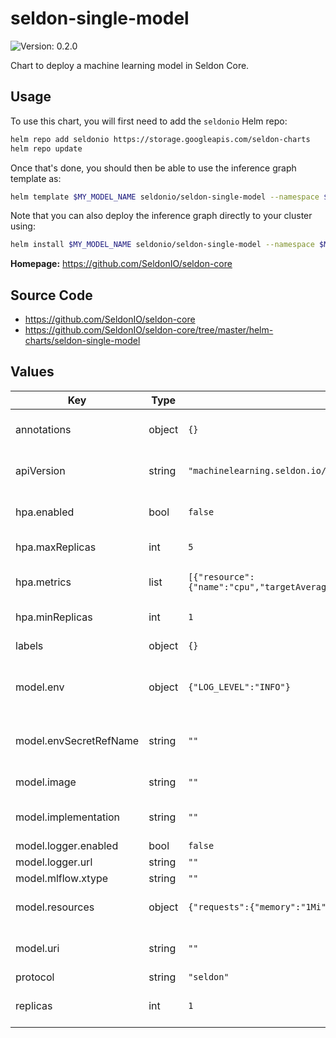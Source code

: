 # seldon-single-model

![Version: 0.2.0](https://img.shields.io/static/v1?label=Version&message=0.2.0&color=informational&style=flat-square)

Chart to deploy a machine learning model in Seldon Core.

## Usage

To use this chart, you will first need to add the `seldonio` Helm repo:

```bash
helm repo add seldonio https://storage.googleapis.com/seldon-charts
helm repo update
```

Once that's done, you should then be able to use the inference graph template as:

```bash
helm template $MY_MODEL_NAME seldonio/seldon-single-model --namespace $MODELS_NAMESPACE
```

Note that you can also deploy the inference graph directly to your cluster
using:

```bash
helm install $MY_MODEL_NAME seldonio/seldon-single-model --namespace $MODELS_NAMESPACE
```

**Homepage:** <https://github.com/SeldonIO/seldon-core>

## Source Code

* <https://github.com/SeldonIO/seldon-core>
* <https://github.com/SeldonIO/seldon-core/tree/master/helm-charts/seldon-single-model>

## Values

| Key | Type | Default | Description |
|-----|------|---------|-------------|
| annotations | object | `{}` | Annotations applied to the deployment |
| apiVersion | string | `"machinelearning.seldon.io/v1"` | Version of the SeldonDeployment CRD |
| hpa.enabled | bool | `false` | Whether to add an HPA spec to the deployment |
| hpa.maxReplicas | int | `5` | Maximum number of replicas for HPA |
| hpa.metrics | list | `[{"resource":{"name":"cpu","targetAverageUtilization":10},"type":"Resource"}]` | Metrics that autoscaler should check |
| hpa.minReplicas | int | `1` | Minimum number of replicas for HPA |
| labels | object | `{}` | Labels applied to the deployment |
| model.env | object | `{"LOG_LEVEL":"INFO"}` | Environment variables injected into the model's container |
| model.envSecretRefName | string | `""` | The model secret name for enviroment variables |
| model.image | string | `""` | Docker image used by the model |
| model.implementation | string | `""` | Implementation of Prepackaged Model Server |
| model.logger.enabled | bool | `false` |  |
| model.logger.url | string | `""` |  |
| model.mlflow.xtype | string | `""` |  |
| model.resources | object | `{"requests":{"memory":"1Mi"}}` | Resource requests and limits for the model's container |
| model.uri | string | `""` | Model's URI for prepackaged model server |
| protocol | string | `"seldon"` |  |
| replicas | int | `1` | Number of replicas for the predictor |
